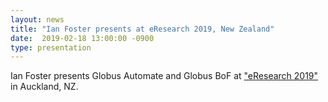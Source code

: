 ```yaml
---
layout: news
title: "Ian Foster presents at eResearch 2019, New Zealand"
date:  2019-02-18 13:00:00 -0900
type: presentation
---
```


Ian Foster presents Globus Automate and Globus BoF at ["eResearch 2019"](http://eresearch2019.org.nz/) in Auckland, NZ.